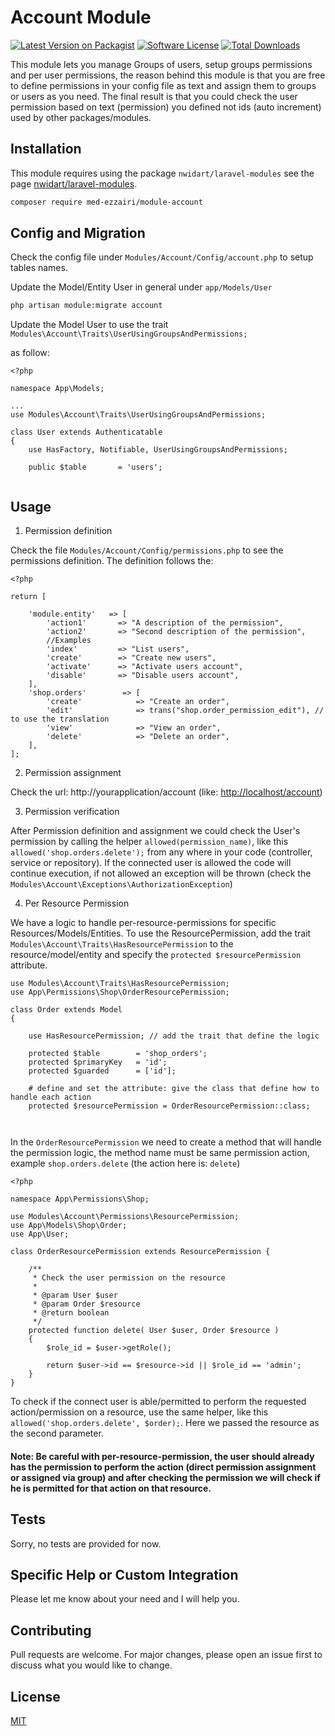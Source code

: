 # Account Module 

[![Latest Version on Packagist](https://img.shields.io/packagist/v/med-ezzairi/module_account.svg?style=flat-square)](https://packagist.org/packages/med-ezzairi/module_account)
[![Software License](https://img.shields.io/badge/license-MIT-brightgreen.svg?style=flat-square)](LICENSE.md)
[![Total Downloads](https://img.shields.io/packagist/dt/med-ezzairi/module_account.svg?style=flat-square)](https://packagist.org/packages/med-ezzairi/module_account)

This module lets you manage Groups of users, setup groups permissions and per user permissions, the reason behind this module is that you are free to define permissions in your config file as text and assign them to groups or users as you need. The final result is that you could check the user permission based on text (permission) you defined not ids (auto increment) used by other packages/modules.

## Installation

This module requires using the package `nwidart/laravel-modules` see the page [nwidart/laravel-modules](https://github.com/nWidart/laravel-modules).

```bash
composer require med-ezzairi/module-account
```

## Config and Migration

Check the config file under `Modules/Account/Config/account.php` to setup tables names.

Update the Model/Entity User in general under `app/Models/User`

```bash
php artisan module:migrate account
```

Update the Model User to use the trait `Modules\Account\Traits\UserUsingGroupsAndPermissions;`

as follow:
```
<?php

namespace App\Models;

...
use Modules\Account\Traits\UserUsingGroupsAndPermissions;

class User extends Authenticatable
{
    use HasFactory, Notifiable, UserUsingGroupsAndPermissions;
	
    public $table       = 'users';


```


## Usage

1. Permission definition

Check the file `Modules/Account/Config/permissions.php` to see the permissions definition.
The definition follows the:

```
<?php 

return [
    
    'module.entity'   => [
        'action1'     	=> "A description of the permission",
        'action2'  	    => "Second description of the permission",
        //Examples
        'index'     	=> "List users",
        'create'  	    => "Create new users",
        'activate' 		=> "Activate users account",
        'disable'     	=> "Disable users account",
    ],
    'shop.orders'        => [
        'create'            => "Create an order",
        'edit'              => trans("shop.order_permission_edit"), // to use the translation
        'view'              => "View an order",
        'delete'            => "Delete an order",
    ],
];
```

2. Permission assignment

Check the url: http://yourapplication/account (like: [http://localhost/account](http://localhost/account))

3. Permission verification

After Permission definition and assignment we could check the User's permission by calling the helper `allowed(permission_name)`, like this `allowed('shop.orders.delete');` from any where in your code (controller, service or repository). If the connected user is allowed the code will continue execution, if not allowed an exception will be thrown (check the `Modules\Account\Exceptions\AuthorizationException`)

4. Per Resource Permission

We have a logic to handle per-resource-permissions for specific Resources/Models/Entities. To use the ResourcePermission, add the trait `Modules\Account\Traits\HasResourcePermission` to the resource/model/entity and specify the `protected $resourcePermission` attribute.

```
use Modules\Account\Traits\HasResourcePermission;
use App\Permissions\Shop\OrderResourcePermission;

class Order extends Model
{
    
    use HasResourcePermission; // add the trait that define the logic
    
    protected $table        = 'shop_orders';
    protected $primaryKey   = 'id';
    protected $guarded      = ['id'];
    
    # define and set the attribute: give the class that define how to handle each action
    protected $resourcePermission = OrderResourcePermission::class;
	
	
```

In the `OrderResourcePermission` we need to create a method that will handle the permission logic, the method name must be same permission action, example `shop.orders.delete` (the action here is: `delete`)

```
<?php 

namespace App\Permissions\Shop;

use Modules\Account\Permissions\ResourcePermission;
use App\Models\Shop\Order;
use App\User;

class OrderResourcePermission extends ResourcePermission {
    
    /**
     * Check the user permission on the resource
     * 
     * @param User $user
     * @param Order $resource
     * @return boolean
     */
    protected function delete( User $user, Order $resource ) 
    {
        $role_id = $user->getRole();
        
        return $user->id == $resource->id || $role_id == 'admin';
    }
}

```

To check if the connect user is able/permitted to perform the requested action/permission on a resource, use the same helper, like this `allowed('shop.orders.delete', $order);`. Here we passed the resource as the second parameter.

#### Note: Be careful with per-resource-permission, the user should already has the permission to perform the action (direct permission assignment or assigned via group) and after checking the permission we will check if he is permitted for that action on that resource.

## Tests
Sorry, no tests are provided for now.

## Specific Help or Custom Integration

Please let me know about your need and I will help you.

## Contributing

Pull requests are welcome. For major changes, please open an issue first
to discuss what you would like to change.

## License

[MIT](https://choosealicense.com/licenses/mit/)